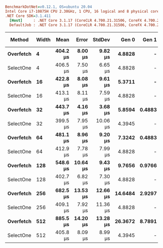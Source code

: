 ``` ini

BenchmarkDotNet=v0.12.1, OS=ubuntu 20.04
Intel Core i7-10875H CPU 2.30GHz, 1 CPU, 16 logical and 8 physical cores
.NET Core SDK=3.1.411
  [Host]     : .NET Core 3.1.17 (CoreCLR 4.700.21.31506, CoreFX 4.700.21.31502), X64 RyuJIT
  DefaultJob : .NET Core 3.1.17 (CoreCLR 4.700.21.31506, CoreFX 4.700.21.31502), X64 RyuJIT


```
|    Method | Width |     Mean |    Error |   StdDev |   Gen 0 |  Gen 1 | Gen 2 | Allocated |
|---------- |------ |---------:|---------:|---------:|--------:|-------:|------:|----------:|
| **Overfetch** |     **4** | **404.2 μs** |  **8.00 μs** |  **9.82 μs** |  **4.8828** |      **-** |     **-** |  **39.88 KB** |
| SelectOne |     4 | 406.5 μs |  7.50 μs |  6.65 μs |  4.8828 |      - |     - |   40.3 KB |
| **Overfetch** |    **16** | **422.8 μs** |  **8.08 μs** |  **9.61 μs** |  **5.3711** |      **-** |     **-** |  **44.07 KB** |
| SelectOne |    16 | 413.1 μs |  8.11 μs |  7.59 μs |  4.8828 |      - |     - |  39.85 KB |
| **Overfetch** |    **32** | **443.7 μs** |  **4.16 μs** |  **3.68 μs** |  **5.8594** | **0.4883** |     **-** |  **49.49 KB** |
| SelectOne |    32 | 399.5 μs |  7.95 μs | 10.06 μs |  4.3945 |      - |     - |  39.16 KB |
| **Overfetch** |    **64** | **481.1 μs** |  **8.96 μs** |  **9.20 μs** |  **7.3242** | **0.4883** |     **-** |  **60.19 KB** |
| SelectOne |    64 | 412.9 μs |  7.78 μs |  7.99 μs |  4.8828 |      - |     - |  40.19 KB |
| **Overfetch** |   **128** | **548.6 μs** | **10.64 μs** |  **9.43 μs** |  **9.7656** | **0.9766** |     **-** |  **81.87 KB** |
| SelectOne |   128 | 402.7 μs |  6.82 μs |  7.30 μs |  4.8828 |      - |     - |  39.83 KB |
| **Overfetch** |   **256** | **682.5 μs** | **13.53 μs** | **12.66 μs** | **14.6484** | **2.9297** |     **-** | **126.12 KB** |
| SelectOne |   256 | 409.1 μs |  7.92 μs | 11.36 μs |  4.8828 |      - |     - |  39.85 KB |
| **Overfetch** |   **512** | **885.5 μs** | **14.20 μs** | **13.28 μs** | **26.3672** | **8.7891** |     **-** |    **215 KB** |
| SelectOne |   512 | 405.8 μs |  8.09 μs |  8.99 μs |  4.3945 |      - |     - |  39.16 KB |
